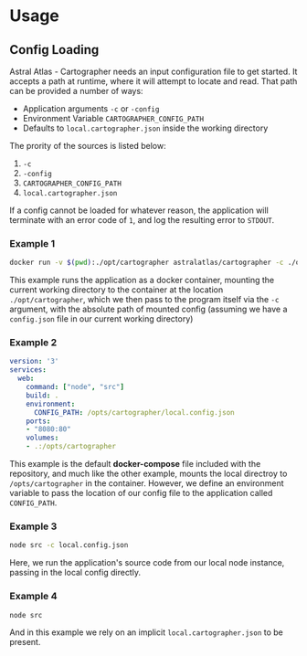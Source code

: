 # Usage

## Config Loading

Astral Atlas - Cartographer needs an input configuration file to get started. It accepts a path at runtime, where it
will attempt to locate and read. That path can be provided a number of ways:

 - Application arguments `-c` or `-config`
 - Environment Variable `CARTOGRAPHER_CONFIG_PATH`
 - Defaults to `local.cartographer.json` inside the working directory

The prority of the sources is listed below:
1. `-c`
2. `-config`
3. `CARTOGRAPHER_CONFIG_PATH`
4. `local.cartographer.json`

If a config cannot be loaded for whatever reason, the application will terminate with an error code of `1`, and log the resulting error to `STDOUT`.

### Example 1
```bash
docker run -v $(pwd):./opt/cartographer astralatlas/cartographer -c ./opt/cartographer/config.json
```
This example runs the application as a docker container, mounting the current working directory to the container
at the location `./opt/cartographer`, which we then pass to the program itself via the `-c` argument, with the
absolute path of mounted config (assuming we have a `config.json` file in our current working directory)

### Example 2
```yaml
version: '3'
services:
  web:
    command: ["node", "src"]
    build: .
    environment:
      CONFIG_PATH: /opts/cartographer/local.config.json
    ports:
    - "8080:80"
    volumes:
    - .:/opts/cartographer
```

This example is the default **docker-compose** file included with the repository, and much like the other example, mounts the local directroy to `/opts/cartographer` in the container. However, we define an environment variable to pass the location of our config file to the application called `CONFIG_PATH`.

### Example 3
```bash
node src -c local.config.json
```
Here, we run the application's source code from our local node instance, passing in the local config directly.

### Example 4
```bash
node src
```
And in this example we rely on an implicit `local.cartographer.json` to be present.